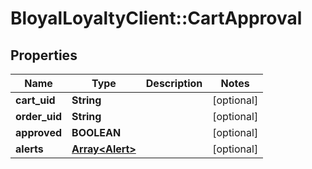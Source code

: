 # BloyalLoyaltyClient::CartApproval

## Properties
Name | Type | Description | Notes
------------ | ------------- | ------------- | -------------
**cart_uid** | **String** |  | [optional] 
**order_uid** | **String** |  | [optional] 
**approved** | **BOOLEAN** |  | [optional] 
**alerts** | [**Array&lt;Alert&gt;**](Alert.md) |  | [optional] 

